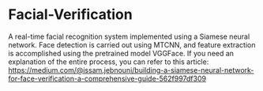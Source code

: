 # Facial-Verification
A real-time facial recognition system implemented using a Siamese neural network. Face detection is carried out using MTCNN, and feature extraction is accomplished using the pretrained model VGGFace.
If you need an explanation of the entire process, you can refer to this article:
https://medium.com/@issam.jebnouni/building-a-siamese-neural-network-for-face-verification-a-comprehensive-guide-562f997df309
